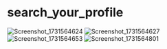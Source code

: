 # search_your_profile


![Screenshot_1731564624](https://github.com/user-attachments/assets/7eac4ceb-ae51-46cd-97cc-71fcc32817fc)
![Screenshot_1731564627](https://github.com/user-attachments/assets/b57cc349-b56d-43e9-8920-6d62b1ea234c)
![Screenshot_1731564653](https://github.com/user-attachments/assets/5d312376-28b9-4a98-be30-5b06981e3946)
![Screenshot_1731564801](https://github.com/user-attachments/assets/7bf127dd-ee92-41f7-89f3-8dda989712f6)
